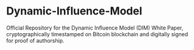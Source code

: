 # Dynamic-Influence-Model
Official Repository for the Dynamic Influence Model (DIM) White Paper, cryptographically timestamped on Bitcoin blockchain and digitally signed for proof of authorship.
